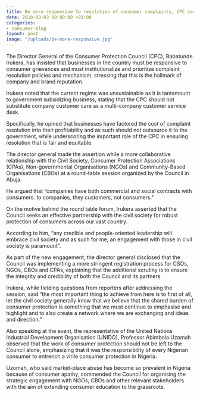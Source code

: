 ```yaml
---
title: Be more responsive to resolution of consumer complaints, CPC counsels businesses
date: 2018-03-03 00:00:00 +01:00
categories:
- consumer-blog
layout: post
image: "/uploads/be-more-responsive.jpg"
---
```


The Director General of the Consumer Protection Council (CPC), Babatunde Irukera, has insisted that businesses in the country must be responsive to consumer grievances and must institutionalize and prioritize complaint resolution policies and mechanism, stressing that this is the hallmark of company and brand reputation.

Irukera noted that the current regime was unsustainable as it is tantamount to government subsidizing business, stating that the CPC should not substitute company customer care as a multi-company customer service desk.

Specifically, he opined that businesses have factored the cost of complaint resolution into their profitability and as such should not outsource it to the government, while underscoring the important role of the CPC in ensuring resolution that is fair and equitable.

The director general made the assertion while a more collaborative relationship with the Civil Society, Consumer Protection Associations (CPAs), Non-governmental Organisations (NGOs) and Community-Based Organisations (CBOs) at a round-table session organized by the Council in Abuja.

He argued that “companies have both commercial and social contracts with consumers. to companies, they customers, not consumers."

On the motive behind the round table forum, Irukera asserted that the Council seeks an effective partnership with the civil society for robust protection of consumers across our vast country.

According to him, “any credible and people-oriented leadership will embrace civil society and as such for me, an engagement with those in civil society is paramount”.

As part of the new engagement, the director general disclosed that the Council was implementing a more stringent registration process for CSOs, NGOs, CBOs and CPAs, explaining that the additional scrutiny is to ensure the integrity and credibility of both the Council and its partners.

Irukera, while fielding questions from reporters after addressing the session, said “the most important thing to achieve from here is to first of all, let the civil society generally know that we believe that the shared burden of consumer protection is something that we must continue to emphasise and highlight and to also create a network where we are exchanging and ideas and direction.”

Also speaking at the event, the representative of the United Nations Industrial Development Organisation (UNIDO), Professor Abimbola Uzomah observed that the work of consumer protection should not be left to the Council alone, emphasizing that it was the responsibility of every Nigerian consumer to entrench a virile consumer protection in Nigeria.

Uzomah, who said market-place abuse has become so prevalent in Nigeria because of consumer apathy, commended the Council for organising the strategic engagement with NGOs, CBOs and other relevant stakeholders with the aim of extending consumer education to the grassroots.